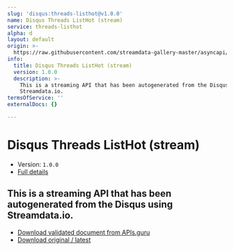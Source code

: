 ```yaml
---
slug: 'disqus:threads-listhot@v1.0.0'
name: Disqus Threads ListHot (stream)
service: threads-listhot
alpha: d
layout: default
origin: >-
  https://raw.githubusercontent.com/streamdata-gallery-master/asyncapi/master/_listings/disqus/disqus-threads-listhot-stream-async.md
info:
  title: Disqus Threads ListHot (stream)
  version: 1.0.0
  description: >-
    This is a streaming API that has been autogenerated from the Disqus using
    Streamdata.io.
termsOfService: ''
externalDocs: {}

---
```

# Disqus Threads ListHot (stream)

* Version: `1.0.0`
* [Full details](../html/disqus:threads-listhot@v1.0.0.html)



## This is a streaming API that has been autogenerated from the Disqus using Streamdata.io.



* [Download validated document from APIs.guru](https://raw.githubusercontent.com/APIs-guru/asyncapi-directory/master/docs/APIs/disqus%3Athreads-listhot%40v1.0.0.yaml)
* [Download original / latest](https://raw.githubusercontent.com/streamdata-gallery-master/asyncapi/master/_listings/disqus/disqus-threads-listhot-stream-async.md)

<script type="application/ld+json">
{
  "@context": "http://schema.org/",
  "@type": "WebAPI",
  "description": "This is a streaming API that has been autogenerated from the Disqus using Streamdata.io.",
  "documentation": "",

  "name": "Disqus Threads ListHot (stream)"
}
</script>
